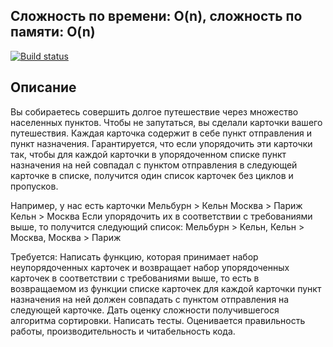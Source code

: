 ## Cложность по времени: O(n), cложность по памяти: O(n)

[![Build status](https://ci.appveyor.com/api/projects/status/m14kj0px6u5w1f08?svg=true)](https://ci.appveyor.com/project/studenikin/sortdeck)

## Описание
Вы собираетесь совершить долгое путешествие через множество населенных пунктов.
Чтобы не запутаться, вы сделали карточки вашего путешествия. Каждая карточка содержит в себе пункт отправления и пункт назначения.
Гарантируется, что если упорядочить эти карточки так, чтобы для каждой карточки в упорядоченном списке пункт назначения на ней совпадал с пунктом отправления в следующей карточке в списке, получится один список карточек без циклов и пропусков.

Например, у нас есть карточки
Мельбурн > Кельн
Москва > Париж
Кельн > Москва
Если упорядочить их в соответствии с требованиями выше, то получится следующий список:
Мельбурн > Кельн, Кельн > Москва, Москва > Париж

Требуется:
Написать функцию, которая принимает набор неупорядоченных карточек и возвращает набор упорядоченных карточек в соответствии с требованиями выше, то есть в возвращаемом из функции списке карточек для каждой карточки пункт назначения на ней должен совпадать с пунктом отправления на следующей карточке.
Дать оценку сложности получившегося алгоритма сортировки.
Написать тесты.
Оценивается правильность работы, производительность и читабельность кода.
